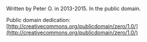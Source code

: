 Written by Peter O. in 2013-2015.  In the public domain.

Public domain dedication: [http://creativecommons.org/publicdomain/zero/1.0/](http://creativecommons.org/publicdomain/zero/1.0/)

